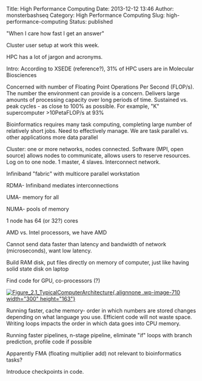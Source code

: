 Title: High Performance Computing
Date: 2013-12-12 13:46
Author: monsterbashseq
Category: High Performance Computing
Slug: high-performance-computing
Status: published

"When I care how fast I get an answer"

Cluster user setup at work this week.

HPC has a lot of jargon and acronyms.

Intro: According to XSEDE (reference?), 31% of HPC users are in
Molecular Biosciences

Concerned with number of Floating Point Operations Per Second (FLOP/s).
The number the environment can provide is a concern. Delivers large
amounts of processing capacity over long periods of time. Sustained vs.
peak cycles - as close to 100% as possible. For example, "K"
supercomputer &gt;10PetaFLOP/s at 93%

Bioinformatics requires many task computing, completing large number of
relatively short jobs. Need to effectively manage. We are task parallel
vs. other applications more data parallel

Cluster: one or more networks, nodes connected. Software (MPI, open
source) allows nodes to communicate, allows users to reserve resources.
Log on to one node. 1 master, 4 slaves. Interconnect network.

Infiniband "fabric" with multicore parallel workstation

RDMA- Infiniband mediates interconnections

UMA- memory for all

NUMA- pools of memory

1 node has 64 (or 32?) cores

AMD vs. Intel processors, we have AMD

Cannot send data faster than latency and bandwidth of network
(microseconds), want low latency.

Build RAM disk, put files directly on memory of computer, just like
having solid state disk on laptop

Find code for GPU, co-processors (?)

[![Figure\_2.1\_TypicalComputerArchitecture](http://monsterbashseq.files.wordpress.com/2013/12/figure_2-1_typicalcomputerarchitecture.jpg?w=300){.alignnone
.wp-image-710 width="300"
height="163"}](http://e-negotiations.org/wp-content/uploads/2012/09/Figure_2.1_TypicalComputerArchitecture.jpg)

Running faster, cache memory- order in which numbers are stored changes
depending on what language you use. Efficient code will not waste space.
Writing loops impacts the order in which data goes into CPU memory.

Running faster pipelines, n-stage pipeline, eliminate "if" loops with
branch prediction, profile code if possible

Apparently FMA (floating multiplier add) not relevant to bioinformatics
tasks?

Introduce checkpoints in code.
